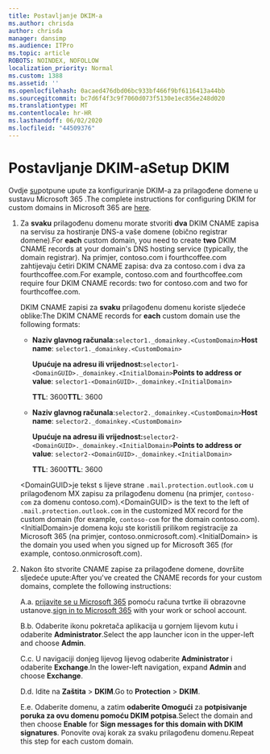 ```yaml
---
title: Postavljanje DKIM-a
ms.author: chrisda
author: chrisda
manager: dansimp
ms.audience: ITPro
ms.topic: article
ROBOTS: NOINDEX, NOFOLLOW
localization_priority: Normal
ms.custom: 1388
ms.assetid: ''
ms.openlocfilehash: 0acaed476dbd06bc933bf466f9bf6116413a44bb
ms.sourcegitcommit: bc7d6f4f3c9f7060d073f5130e1ec856e248d020
ms.translationtype: MT
ms.contentlocale: hr-HR
ms.lasthandoff: 06/02/2020
ms.locfileid: "44509376"
---
```

# <a name="setup-dkim"></a><span data-ttu-id="3f4ac-102">Postavljanje DKIM-a</span><span class="sxs-lookup"><span data-stu-id="3f4ac-102">Setup DKIM</span></span>

<span data-ttu-id="3f4ac-103">Ovdje [su](https://docs.microsoft.com/microsoft-365/security/office-365-security/use-dkim-to-validate-outbound-email#steps-you-need-to-do-to-manually-set-up-dkim)potpune upute za konfiguriranje DKIM-a za prilagođene domene u sustavu Microsoft 365 .</span><span class="sxs-lookup"><span data-stu-id="3f4ac-103">The complete instructions for configuring DKIM for custom domains in Microsoft 365 are [here](https://docs.microsoft.com/microsoft-365/security/office-365-security/use-dkim-to-validate-outbound-email#steps-you-need-to-do-to-manually-set-up-dkim).</span></span>

1. <span data-ttu-id="3f4ac-104">Za **svaku** prilagođenu domenu morate stvoriti **dva** DKIM CNAME zapisa na servisu za hostiranje DNS-a vaše domene (obično registrar domene).</span><span class="sxs-lookup"><span data-stu-id="3f4ac-104">For **each** custom domain, you need to create **two** DKIM CNAME records at your domain's DNS hosting service (typically, the domain registrar).</span></span> <span data-ttu-id="3f4ac-105">Na primjer, contoso.com i fourthcoffee.com zahtijevaju četiri DKIM CNAME zapisa: dva za contoso.com i dva za fourthcoffee.com.</span><span class="sxs-lookup"><span data-stu-id="3f4ac-105">For example, contoso.com and fourthcoffee.com require four DKIM CNAME records: two for contoso.com and two for fourthcoffee.com.</span></span>

   <span data-ttu-id="3f4ac-106">DKIM CNAME zapisi za **svaku** prilagođenu domenu koriste sljedeće oblike:</span><span class="sxs-lookup"><span data-stu-id="3f4ac-106">The DKIM CNAME records for **each** custom domain use the following formats:</span></span>

   - <span data-ttu-id="3f4ac-107">**Naziv glavnog računala**:`selector1._domainkey.<CustomDomain>`</span><span class="sxs-lookup"><span data-stu-id="3f4ac-107">**Host name**: `selector1._domainkey.<CustomDomain>`</span></span>

     <span data-ttu-id="3f4ac-108">**Upućuje na adresu ili vrijednost:**`selector1-<DomainGUID>._domainkey.<InitialDomain>`</span><span class="sxs-lookup"><span data-stu-id="3f4ac-108">**Points to address or value**: `selector1-<DomainGUID>._domainkey.<InitialDomain>`</span></span>

     <span data-ttu-id="3f4ac-109">**TTL**: 3600</span><span class="sxs-lookup"><span data-stu-id="3f4ac-109">**TTL**: 3600</span></span>

   - <span data-ttu-id="3f4ac-110">**Naziv glavnog računala**:`selector2._domainkey.<CustomDomain>`</span><span class="sxs-lookup"><span data-stu-id="3f4ac-110">**Host name**: `selector2._domainkey.<CustomDomain>`</span></span>

     <span data-ttu-id="3f4ac-111">**Upućuje na adresu ili vrijednost:**`selector2-<DomainGUID>._domainkey.<InitialDomain>`</span><span class="sxs-lookup"><span data-stu-id="3f4ac-111">**Points to address or value**: `selector2-<DomainGUID>._domainkey.<InitialDomain>`</span></span>

     <span data-ttu-id="3f4ac-112">**TTL**: 3600</span><span class="sxs-lookup"><span data-stu-id="3f4ac-112">**TTL**: 3600</span></span>

   <span data-ttu-id="3f4ac-113">\<DomainGUID\>je tekst s lijeve strane `.mail.protection.outlook.com` u prilagođenom MX zapisu za prilagođenu domenu (na primjer, `contoso-com` za domenu contoso.com).</span><span class="sxs-lookup"><span data-stu-id="3f4ac-113">\<DomainGUID\> is the text to the left of `.mail.protection.outlook.com` in the customized MX record for the custom domain (for example, `contoso-com` for the domain contoso.com).</span></span> <span data-ttu-id="3f4ac-114">\<InitialDomain\>je domena koju ste koristili prilikom registracije za Microsoft 365 (na primjer, contoso.onmicrosoft.com).</span><span class="sxs-lookup"><span data-stu-id="3f4ac-114">\<InitialDomain\> is the domain you used when you signed up for Microsoft 365 (for example, contoso.onmicrosoft.com).</span></span>

2. <span data-ttu-id="3f4ac-115">Nakon što stvorite CNAME zapise za prilagođene domene, dovršite sljedeće upute:</span><span class="sxs-lookup"><span data-stu-id="3f4ac-115">After you've created the CNAME records for your custom domains, complete the following instructions:</span></span>

   <span data-ttu-id="3f4ac-116">A.</span><span class="sxs-lookup"><span data-stu-id="3f4ac-116">a.</span></span> <span data-ttu-id="3f4ac-117">[prijavite se u Microsoft 365](https://support.office.microsoft.com/article/e9eb7d51-5430-4929-91ab-6157c5a050b4) pomoću računa tvrtke ili obrazovne ustanove.</span><span class="sxs-lookup"><span data-stu-id="3f4ac-117">[sign in to Microsoft 365](https://support.office.microsoft.com/article/e9eb7d51-5430-4929-91ab-6157c5a050b4) with your work or school account.</span></span>

   <span data-ttu-id="3f4ac-118">B.</span><span class="sxs-lookup"><span data-stu-id="3f4ac-118">b.</span></span> <span data-ttu-id="3f4ac-119">Odaberite ikonu pokretača aplikacija u gornjem lijevom kutu i odaberite **Administrator**.</span><span class="sxs-lookup"><span data-stu-id="3f4ac-119">Select the app launcher icon in the upper-left and choose **Admin**.</span></span>

   <span data-ttu-id="3f4ac-120">C.</span><span class="sxs-lookup"><span data-stu-id="3f4ac-120">c.</span></span> <span data-ttu-id="3f4ac-121">U navigaciji donjeg lijevog lijevog odaberite **Administrator** i odaberite **Exchange**.</span><span class="sxs-lookup"><span data-stu-id="3f4ac-121">In the lower-left navigation, expand **Admin** and choose **Exchange**.</span></span>

   <span data-ttu-id="3f4ac-122">D.</span><span class="sxs-lookup"><span data-stu-id="3f4ac-122">d.</span></span> <span data-ttu-id="3f4ac-123">Idite na **Zaštita**  >  **DKIM**.</span><span class="sxs-lookup"><span data-stu-id="3f4ac-123">Go to **Protection** > **DKIM**.</span></span>

   <span data-ttu-id="3f4ac-124">E.</span><span class="sxs-lookup"><span data-stu-id="3f4ac-124">e.</span></span> <span data-ttu-id="3f4ac-125">Odaberite domenu, a zatim **odaberite Omogući** za **potpisivanje poruka za ovu domenu pomoću DKIM potpisa**.</span><span class="sxs-lookup"><span data-stu-id="3f4ac-125">Select the domain and then choose **Enable** for **Sign messages for this domain with DKIM signatures**.</span></span> <span data-ttu-id="3f4ac-126">Ponovite ovaj korak za svaku prilagođenu domenu.</span><span class="sxs-lookup"><span data-stu-id="3f4ac-126">Repeat this step for each custom domain.</span></span>
